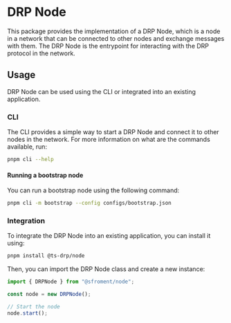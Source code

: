 # DRP Node

This package provides the implementation of a DRP Node, which is a node in a network that can be connected to other nodes and exchange messages with them.
The DRP Node is the entrypoint for interacting with the DRP protocol in the network.

## Usage

DRP Node can be used using the CLI or integrated into an existing application.

### CLI

The CLI provides a simple way to start a DRP Node and connect it to other nodes in the network.
For more information on what are the commands available, run:

```bash
pnpm cli --help
```

#### Running a bootstrap node

You can run a bootstrap node using the following command:

```bash
pnpm cli -m bootstrap --config configs/bootstrap.json
```

### Integration

To integrate the DRP Node into an existing application, you can install it using:

```bash
pnpm install @ts-drp/node
```

Then, you can import the DRP Node class and create a new instance:

```javascript
import { DRPNode } from "@sfroment/node";

const node = new DRPNode();

// Start the node
node.start();
```
